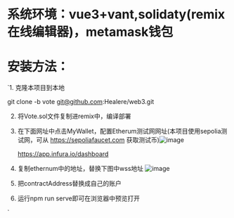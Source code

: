 # 系统环境：vue3+vant,solidaty(remix在线编辑器)，metamask钱包
# 安装方法：
`1. 克隆本项目到本地

git clone -b vote git@github.com:Healere/web3.git

2. 将Vote.sol文件复制进remix中，编译部署

3. 在下面网址中点击MyWallet，配置Etherum测试网网址(本项目使用sepolia测试网，可从 https://sepoliafaucet.com 获取测试币)![image](https://github.com/Healere/web3/assets/111050188/cd970e0f-4408-46bd-89a0-96a84f8ea7d0)
   
   https://app.infura.io/dashboard

4. 复制ethernum中的地址，替换下图中wss地址 ![image](https://github.com/Healere/web3/assets/111050188/7fdf312d-9232-46ee-963e-fff8e01d30f6)

5. 把contractAddress替换成自己的账户

6. 运行npm run serve即可在浏览器中预览打开

`
